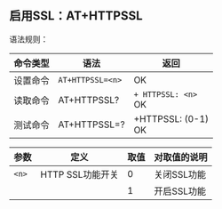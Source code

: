 ## 启用SSL：AT+HTTPSSL

语法规则：

| 命令类型 | 语法             | 返回                    |
| -------- | ---------------- | ----------------------- |
| 设置命令 | `AT+HTTPSSL=<n>` | OK                      |
| 读取命令 | AT+HTTPSSL?      | `+ HTTPSSL: <n>` <br>OK |
| 测试命令 | AT+HTTPSSL=?     | +HTTPSSL: (0-1)  <br>OK |

 

| 参数  | 定义             | 取值 | 对取值的说明 |
| ----- | ---------------- | ---- | ------------ |
| `<n>` | HTTP SSL功能开关 | 0    | 关闭SSL功能  |
|       |                  | 1    | 开启SSL功能  |
